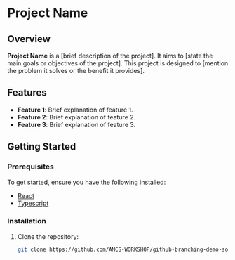 # Project Name

## Overview

**Project Name** is a [brief description of the project]. It aims to [state the main goals or objectives of the project]. This project is designed to [mention the problem it solves or the benefit it provides].

## Features

- **Feature 1**: Brief explanation of feature 1.
- **Feature 2**: Brief explanation of feature 2.
- **Feature 3**: Brief explanation of feature 3.

## Getting Started

### Prerequisites

To get started, ensure you have the following installed:

- [React](https://react.dev/)
- [Typescript](https://www.typescriptlang.org/)

### Installation

1. Clone the repository:
   ```bash
   git clone https://github.com/AMCS-WORKSHOP/github-branching-demo-software-lab.git
   ```
